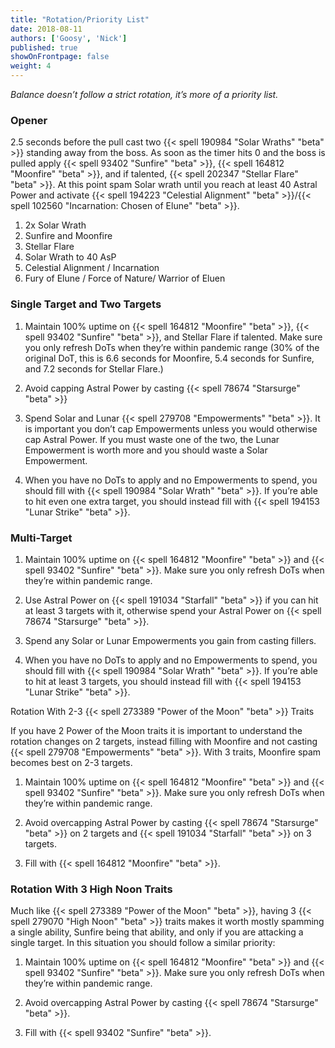 ```yaml
---
title: "Rotation/Priority List"
date: 2018-08-11
authors: ['Goosy', 'Nick']
published: true
showOnFrontpage: false
weight: 4
---
```


*Balance doesn’t follow a strict rotation, it’s more of a priority list.*

### Opener

2.5 seconds before the pull cast two {{< spell 190984 "Solar Wraths" "beta" >}} standing away from the boss. As soon as the timer hits 0 and the boss is pulled apply {{< spell 93402 "Sunfire" "beta" >}}, {{< spell 164812 "Moonfire" "beta" >}}, and if talented, {{< spell 202347 "Stellar Flare" "beta" >}}. At this point spam Solar wrath until you reach at least 40 Astral Power and activate {{< spell 194223 "Celestial Alignment" "beta" >}}/{{< spell 102560 "Incarnation: Chosen of Elune" "beta" >}}.

1. 2x Solar Wrath
2. Sunfire and Moonfire
3. Stellar Flare
4. Solar Wrath to 40 AsP
5. Celestial Alignment / Incarnation
6. Fury of Elune / Force of Nature/ Warrior of Eluen

### Single Target and Two Targets

1. Maintain 100% uptime on {{< spell 164812 "Moonfire" "beta" >}}, {{< spell 93402 "Sunfire" "beta" >}}, and Stellar Flare if talented. Make sure you only refresh DoTs when they’re within pandemic range (30% of the original DoT, this is 6.6 seconds for Moonfire, 5.4 seconds for Sunfire, and 7.2 seconds for Stellar Flare.)

2. Avoid capping Astral Power by casting {{< spell 78674 "Starsurge" "beta" >}}

3. Spend Solar and Lunar {{< spell 279708 "Empowerments" "beta" >}}. It is important you don’t cap Empowerments unless you would otherwise cap Astral Power. If you must waste one of the two, the Lunar Empowerment is worth more and you should waste a Solar Empowerment.

4. When you have no DoTs to apply and no Empowerments to spend, you should fill with {{< spell 190984 "Solar Wrath" "beta" >}}. If you’re able to hit even one extra target, you should instead fill with {{< spell 194153 "Lunar Strike" "beta" >}}.

### Multi-Target

1. Maintain 100% uptime on {{< spell 164812 "Moonfire" "beta" >}} and {{< spell 93402 "Sunfire" "beta" >}}. Make sure you only refresh DoTs when they’re within pandemic range.

2. Use Astral Power on {{< spell 191034 "Starfall" "beta" >}} if you can hit at least 3 targets with it, otherwise spend your Astral Power on {{< spell 78674 "Starsurge" "beta" >}}.

3. Spend any Solar or Lunar Empowerments you gain from casting fillers.

4. When you have no DoTs to apply and no Empowerments to spend, you should fill with {{< spell 190984 "Solar Wrath" "beta" >}}. If you’re able to hit at least 3 targets, you should instead fill with {{< spell 194153 "Lunar Strike" "beta" >}}.

Rotation With 2-3 {{< spell 273389 "Power of the Moon" "beta" >}} Traits

If you have 2 Power of the Moon traits it is important to understand the rotation changes on 2 targets, instead filling with Moonfire and not casting {{< spell 279708 "Empowerments" "beta" >}}. With 3 traits, Moonfire spam becomes best on 2-3 targets.

1. Maintain 100% uptime on {{< spell 164812 "Moonfire" "beta" >}} and {{< spell 93402 "Sunfire" "beta" >}}. Make sure you only refresh DoTs when they’re within pandemic range.

2. Avoid overcapping Astral Power by casting {{< spell 78674 "Starsurge" "beta" >}} on 2 targets and {{< spell 191034 "Starfall" "beta" >}} on 3 targets.

3. Fill with {{< spell 164812 "Moonfire" "beta" >}}.

### Rotation With 3 High Noon Traits

Much like {{< spell 273389 "Power of the Moon" "beta" >}}, having 3 {{< spell 279070 "High Noon" "beta" >}} traits makes it worth mostly spamming a single ability, Sunfire being that ability, and only if you are attacking a single target. In this situation you should follow a similar priority:

1. Maintain 100% uptime on {{< spell 164812 "Moonfire" "beta" >}} and {{< spell 93402 "Sunfire" "beta" >}}. Make sure you only refresh DoTs when they’re within pandemic range.

2. Avoid overcapping Astral Power by casting {{< spell 78674 "Starsurge" "beta" >}}.

3. Fill with {{< spell 93402 "Sunfire" "beta" >}}.
